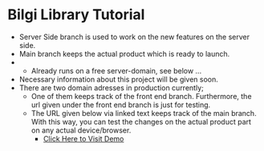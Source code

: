 # Bilgi Library Tutorial

- Server Side branch is used to work on the new features on the server side.
- Main branch keeps the actual product which is ready to launch.
- - Already runs on a free server-domain, see below ...
- Necessary information about this project will be given soon.
- There are two domain adresses in production currently;
  - One of them keeps track of the front end branch. Furthermore, the url given under the front end branch is just for testing.
  - The URL given below via linked text keeps track of the main branch. With this way, you can test the changes on the actual product part on any actual device/browser.
    - [Click Here to Visit Demo](https://bilgilibrary.herokuapp.com/)
